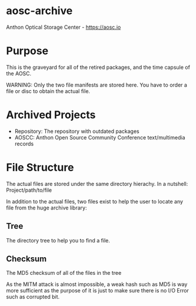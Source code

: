 # aosc-archive
Anthon Optical Storage Center - https://aosc.io

# Purpose
This is the graveyard for all of the retired packages, and the time capsule of the AOSC.

WARNING: Only the two file manifests are stored here. You have to order a file or disc to obtain the actual file.

# Archived Projects
- Repository: The repository with outdated packages
- AOSCC: Anthon Open Source Community Conference text/multimedia records

# File Structure
The actual files are stored under the same directory hierachy. In a nutshell: Project/path/to/file

In addition to the actual files, two files exist to help the user to locate any file from the huge archive library:

## Tree
The directory tree to help you to find a file.

## Checksum
The MD5 checksum of all of the files in the tree

As the MITM attack is almost impossible, a weak hash such as MD5 is way more sufficient
as the purpose of it is just to make sure there is no I/O Error such as corrupted bit.
